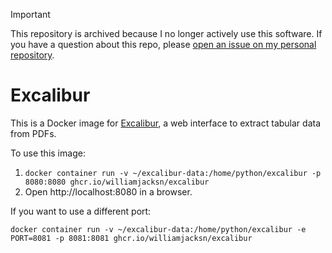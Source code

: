 > [!IMPORTANT]
> This repository is archived because I no longer actively use this software. If you have a question about this repo, please
> [open an issue on my personal repository][x].

[x]: https://github.com/williamjacksn/williamjacksn/issues

# Excalibur

This is a Docker image for [Excalibur][a], a web interface to extract tabular data from PDFs. 

To use this image:

1.  `docker container run -v ~/excalibur-data:/home/python/excalibur -p 8080:8080 ghcr.io/williamjacksn/excalibur`
2.  Open http://localhost:8080 in a browser.

If you want to use a different port:

`docker container run -v ~/excalibur-data:/home/python/excalibur -e PORT=8081 -p 8081:8081 ghcr.io/williamjacksn/excalibur`

[a]: https://github.com/camelot-dev/excalibur

